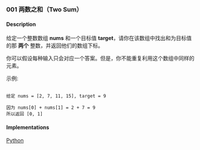 ### 001 两数之和（Two Sum）

#### Description

给定一个整数数组 **nums** 和一个目标值 **target**，请你在该数组中找出和为目标值的那 **两个** 整数，并返回他们的数组下标。

你可以假设每种输入只会对应一个答案。但是，你不能重复利用这个数组中同样的元素。

示例:

```

给定 nums = [2, 7, 11, 15], target = 9

因为 nums[0] + nums[1] = 2 + 7 = 9
所以返回 [0, 1]

```

#### Implementations

[Python](../Python/S001_Two_Sum.py)
